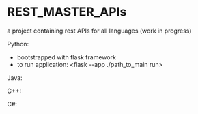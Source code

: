 # REST_MASTER_APIs
a project containing rest APIs for all languages (work in progress)

Python: 
- bootstrapped with flask framework
- to run application: <flask --app ./path_to_main run>

Java: 

C++: 

C#: 